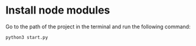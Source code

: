 # Install node modules

Go to the path of the project in the terminal and run the following command:

```bash
python3 start.py
```